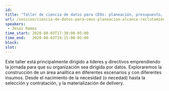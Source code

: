 ```yaml
---
id: 
title: "Taller de ciencia de datos para CEOs: planeación, presupuesto, reclutamiento y operación"
url: /session/ciencia-de-datos-para-ceos-planeacion-alcance-reclutamiento-y-operacion/
speakers:
 - Jesús Ramos
time_start: 2020-08-03T17:30:00-05:00
time_end:   2020-08-03T19:15:00-05:00
block: 
slot: 
---
```


Este taller está principalmente dirigido a líderes y directivos emprendiendo la jornada para que su organización sea dirigida por datos. Exploraremos la construcción de un área analítica en diferentes escenarios y con diferentes insumos. Desde el nacimiento de la necesidad (o necedad) hasta la selección y contratación, y la materialización de delivery.